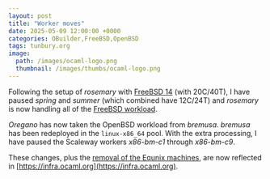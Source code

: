 ```yaml
---
layout: post
title: "Worker moves"
date: 2025-05-09 12:00:00 +0000
categories: OBuilder,FreeBSD,OpenBSD
tags: tunbury.org
image:
  path: /images/ocaml-logo.png
  thumbnail: /images/thumbs/ocaml-logo.png
---
```


Following the setup of _rosemary_ with [FreeBSD 14](https://www.tunbury.org/freebsd-uefi/) (with 20C/40T), I have paused _spring_ and _summer_ (which combined have 12C/24T) and _rosemary_ is now handling all of the [FreeBSD workload](https://github.com/ocurrent/freebsd-infra/pull/14).

_Oregano_ has now taken the OpenBSD workload from _bremusa_. _bremusa_ has been redeployed in the `linux-x86_64` pool. With the extra processing, I have paused the Scaleway workers _x86-bm-c1_ through _x86-bm-c9_.

These changes, plus the [removal of the Equnix machines](https://www.tunbury.org/equinix-moves/), are now reflected in [https://infra.ocaml.org](https://infra.ocaml.org).
